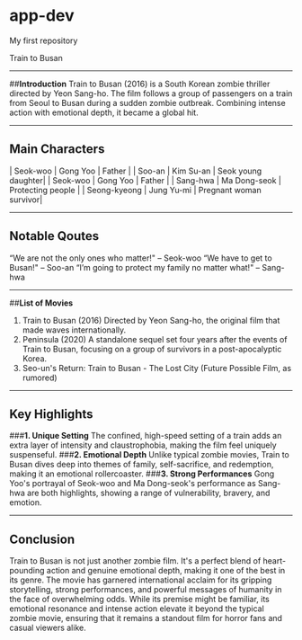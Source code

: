  # app-dev
My first repository

Train to Busan

---
##**Introduction**
Train to Busan (2016) is a South Korean zombie thriller directed by Yeon Sang-ho. The film follows a group of passengers on a train from Seoul to Busan during a sudden zombie outbreak. Combining intense action with emotional depth, it became a global hit.

---

## **Main Characters**
| Seok-woo | Gong Yoo | Father |
| Soo-an | Kim Su-an | Seok young daughter|
| Seok-woo | Gong Yoo | Father |
| Sang-hwa | Ma Dong-seok | Protecting people |
| Seong-kyeong | Jung Yu-mi | Pregnant woman survivor|

---
## **Notable Qoutes**
“We are not the only ones who matter!" – Seok-woo
“We have to get to Busan!" – Soo-an
“I’m going to protect my family no matter what!" – Sang-hwa

---



##**List of Movies**
1.	Train to Busan (2016) Directed by Yeon Sang-ho, the original film that made waves internationally.
2.	Peninsula (2020) A standalone sequel set four years after the events of Train to Busan, focusing on a group of survivors in a post-apocalyptic Korea.
3.	Seo-un's Return: Train to Busan - The Lost City (Future Possible Film, as rumored)


---

## **Key Highlights**
###**1. Unique Setting**
The confined, high-speed setting of a train adds an extra layer of intensity and claustrophobia, making the film feel uniquely suspenseful.
###**2. Emotional Depth**
Unlike typical zombie movies, Train to Busan dives deep into themes of family, self-sacrifice, and redemption, making it an emotional rollercoaster.
###**3. Strong Performances**
Gong Yoo's portrayal of Seok-woo and Ma Dong-seok's performance as Sang-hwa are both highlights, showing a range of vulnerability, bravery, and emotion.

---


## **Conclusion**
Train to Busan is not just another zombie film. It's a perfect blend of heart-pounding action and genuine emotional depth, making it one of the best in its genre. The movie has garnered international acclaim for its gripping storytelling, strong performances, and powerful messages of humanity in the face of overwhelming odds. While its premise might be familiar, its emotional resonance and intense action elevate it beyond the typical zombie movie, ensuring that it remains a standout film for horror fans and casual viewers alike.

 
 
